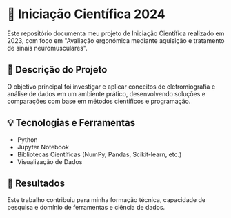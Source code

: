 # 🧪 Iniciação Científica 2024

Este repositório documenta meu projeto de Iniciação Científica realizado em 2023, com foco em "Avaliação ergonómica mediante aquisição e tratamento de sinais neuromusculares".

## 📄 Descrição do Projeto

O objetivo principal foi investigar e aplicar conceitos de eletromiografia e análise de dados em um ambiente prático, desenvolvendo soluções e comparações com base em métodos científicos e programação.

## 💡 Tecnologias e Ferramentas

- Python
- Jupyter Notebook
- Bibliotecas Científicas (NumPy, Pandas, Scikit-learn, etc.)
- Visualização de Dados

## 🎯 Resultados

Este trabalho contribuiu para minha formação técnica, capacidade de pesquisa e domínio de ferramentas e ciência de dados.